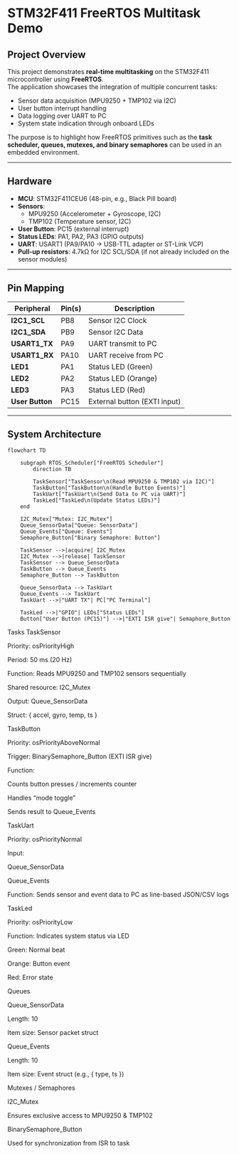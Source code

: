 # STM32F411 FreeRTOS Multitask Demo

## Project Overview
This project demonstrates **real-time multitasking** on the STM32F411 microcontroller using **FreeRTOS**.  
The application showcases the integration of multiple concurrent tasks:
- Sensor data acquisition (MPU9250 + TMP102 via I2C)
- User button interrupt handling
- Data logging over UART to PC
- System state indication through onboard LEDs  

The purpose is to highlight how FreeRTOS primitives such as the **task scheduler, queues, mutexes, and binary semaphores** can be used in an embedded environment.

---

## Hardware
- **MCU**: STM32F411CEU6 (48-pin, e.g., Black Pill board)  
- **Sensors**:  
  - MPU9250 (Accelerometer + Gyroscope, I2C)  
  - TMP102 (Temperature sensor, I2C)  
- **User Button**: PC15 (external interrupt)  
- **Status LEDs**: PA1, PA2, PA3 (GPIO outputs)  
- **UART**: USART1 (PA9/PA10 → USB-TTL adapter or ST-Link VCP)  
- **Pull-up resistors**: 4.7kΩ for I2C SCL/SDA (if not already included on the sensor modules)  

---

## Pin Mapping

| Peripheral   | Pin(s) | Description                  |
|--------------|--------|------------------------------|
| **I2C1_SCL** | PB8    | Sensor I2C Clock             |
| **I2C1_SDA** | PB9    | Sensor I2C Data              |
| **USART1_TX**| PA9    | UART transmit to PC          |
| **USART1_RX**| PA10   | UART receive from PC         |
| **LED1**     | PA1    | Status LED (Green)           |
| **LED2**     | PA2    | Status LED (Orange)          |
| **LED3**     | PA3    | Status LED (Red)             |
| **User Button** | PC15| External button (EXTI input) |

---

## System Architecture

```mermaid
flowchart TD

    subgraph RTOS_Scheduler["FreeRTOS Scheduler"]
        direction TB

        TaskSensor["TaskSensor\n(Read MPU9250 & TMP102 via I2C)"]
        TaskButton["TaskButton\n(Handle Button Events)"]
        TaskUart["TaskUart\n(Send Data to PC via UART)"]
        TaskLed["TaskLed\n(Update Status LEDs)"]
    end

    I2C_Mutex["Mutex: I2C_Mutex"]
    Queue_SensorData["Queue: SensorData"]
    Queue_Events["Queue: Events"]
    Semaphore_Button["Binary Semaphore: Button"]

    TaskSensor -->|acquire| I2C_Mutex
    I2C_Mutex -->|release| TaskSensor
    TaskSensor --> Queue_SensorData
    TaskButton --> Queue_Events
    Semaphore_Button --> TaskButton

    Queue_SensorData --> TaskUart
    Queue_Events --> TaskUart
    TaskUart -->|"UART TX"| PC["PC Terminal"]

    TaskLed -->|"GPIO"| LEDs["Status LEDs"]
    Button["User Button (PC15)"] -->|"EXTI ISR give"| Semaphore_Button
```



Tasks
TaskSensor

Priority: osPriorityHigh

Period: 50 ms (20 Hz)

Function: Reads MPU9250 and TMP102 sensors sequentially

Shared resource: I2C_Mutex

Output: Queue_SensorData

Struct: { accel, gyro, temp, ts }

TaskButton

Priority: osPriorityAboveNormal

Trigger: BinarySemaphore_Button (EXTI ISR give)

Function:

Counts button presses / increments counter

Handles “mode toggle”

Sends result to Queue_Events

TaskUart

Priority: osPriorityNormal

Input:

Queue_SensorData

Queue_Events

Function: Sends sensor and event data to PC as line-based JSON/CSV logs

TaskLed

Priority: osPriorityLow

Function: Indicates system status via LED

Green: Normal beat

Orange: Button event

Red: Error state

Queues

Queue_SensorData

Length: 10

Item size: Sensor packet struct

Queue_Events

Length: 10

Item size: Event struct (e.g., { type, ts })

Mutexes / Semaphores

I2C_Mutex

Ensures exclusive access to MPU9250 & TMP102

BinarySemaphore_Button

Used for synchronization from ISR to task
